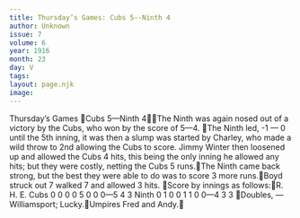 ```yaml
---
title: Thursday’s Games: Cubs 5--Ninth 4
author: Unknown
issue: 7
volume: 6
year: 1916
month: 23
day: V
tags:
layout: page.njk
image:
---
```

Thursday’s Games Cubs 5—Ninth 4The Ninth was again nosed out of a victory by the Cubs, who won by the score of 5—4. The Ninth led, -1 — 0 until the 5th inning, it was then a slump was started by Charley, who made a wild throw to 2nd allowing the Cubs to score. Jimmy Winter then loosened up and allowed the Cubs 4 hits, this being the only inning he allowed any hits; but they were costly, netting the Cubs 5 runs.The Ninth came back strong, but the best they were able to do was to score 3 more runs.Boyd struck out 7 walked 7 and allowed 3 hits. Score by innings as follows:R. H. E. Cubs 0 0 0 0 5 0 0 0—5 4 3 Ninth 0 1 0 0 1 1 0 0—4 3 3 Doubles, —Williamsport; Lucky.Umpires Fred and Andy.
